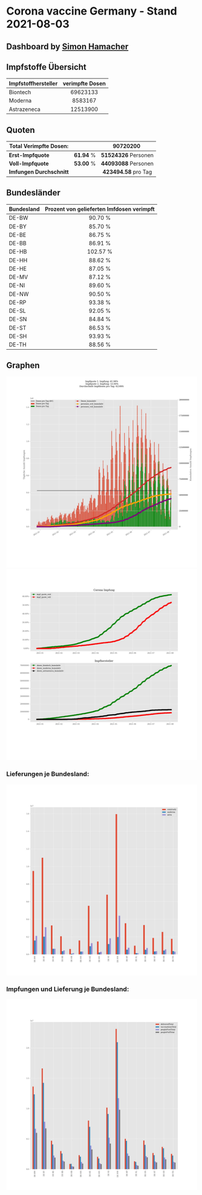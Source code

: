 # Corona vaccine Germany - Stand 2021-08-03
## Dashboard by [Simon Hamacher](https://www.shamacher.eu)
## Impfstoffe Übersicht
**Impfstoffhersteller** | **verimpfte Dosen**
-------- | :--------:
Biontech | 69623133
Moderna | 8583167
Astrazeneca | 12513900


## Quoten
**Total Verimpfte Dosen:** | |90720200&nbsp;
-------- | :--------:| :--------:
**Erst-Impfquote** | **61.94** %| **51524326** Personen
**Voll-Impfquote** | **53.00** %| **44093088** Personen
**Imfungen Durchschnitt** | |**423494.58** pro Tag 
## Bundesländer
**Bundesland** | **Prozent von gelieferten Imfdosen verimpft**
-------- | :--------:
DE-BW | 90.70 %
DE-BY | 85.70 %
DE-BE | 86.75 %
DE-BB | 86.91 %
DE-HB | 102.57 %
DE-HH | 88.62 %
DE-HE | 87.05 %
DE-MV | 87.12 %
DE-NI | 89.60 %
DE-NW | 90.50 %
DE-RP | 93.38 %
DE-SL | 92.05 %
DE-SN | 84.84 %
DE-ST | 86.53 %
DE-SH | 93.93 %
DE-TH | 88.56 %
## Graphen
<img src="Impfungen-Corona-01.jpg" alt="Impf Übersicht" title="Impf Übersicht" />
<img src="Impfungen-Corona-02.jpg" alt="Impfquote" title="Impf Übersicht" />

### Lieferungen je Bundesland:
<img src="Impfungen-Corona-04.jpg" alt="Impfungen in den Bundesländern" title="Impfungen in den Bundesländern" />

### Impfungen und Lieferung je Bundesland:
<img src="Impfungen-Corona-05.jpg" alt="Impfungen in den Bundesländern" title="Impfungen in den Bundesländern" />

